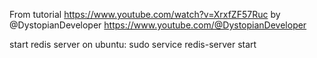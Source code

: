 From tutorial https://www.youtube.com/watch?v=XrxfZF57Ruc by @DystopianDeveloper
https://www.youtube.com/@DystopianDeveloper

start redis server on ubuntu:
sudo service redis-server start